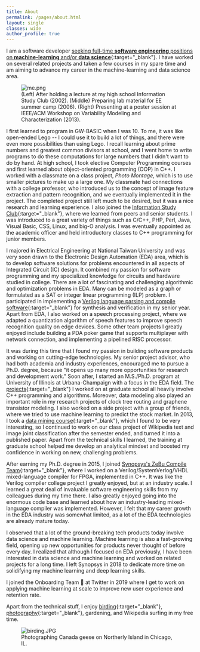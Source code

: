 ```yaml
---
title: About
permalink: /pages/about.html
layout: single
classes: wide
author_profile: true
---
```


I am a software developer [seeking full-time **software engineering** positions on **machine-learning** and/or **data science**](/assets/pdf/resumes/Resume_Christine_Chen_MLE_Sep24_18.pdf){:target="_blank"}. I have worked on several related projects and taken a few courses in my spare time and am aiming to advance my career in the machine-learning and data science area.

<figure>
  <img src="{{site.url}}/assets/images/about/me.png" alt="me.png"/>
  <figcaption>(Left) After holding a lecture at my high school Information Study Club (2002). (Middle) Preparing lab material for EE summer camp (2006). (Right) Presenting at a poster session at IEEE/ACM Workshop on Variability Modeling and Characterization (2013). </figcaption>
</figure>

I first learned to program in GW-BASIC when I was 10. To me, it was like open-ended Lego -- I could use it to build a lot of things, and there were even more possibilities than using Lego. I recall learning about prime numbers and greatest common divisors at school, and I went home to write programs to do these computations for large numbers that I didn't want to do by hand. At high school, I took elective Computer Programming courses and first learned about object-oriented programming (OOP) in C++. I worked with a classmate on a class project, *Photo Montage*, which is to use smaller pictures to make up a large one. My classmate had connections with a college professor, who introduced us to the concept of image feature extraction and pattern recognition, and we eventually implemented it in the project. The completed project still left much to be desired, but it was a nice research and learning experience. I also joined the [Information Study Club](http://student.fg.tp.edu.tw/~10231232/fgisc/fgisc.html){:target="_blank"}, where we learned from peers and senior students. I was introduced to a great variety of things such as C/C++, PHP, Perl, Java, Visual Basic, CSS, Linux, and big-O analysis. I was eventually appointed as the academic officer and held introductory classes to C++ programming for junior members. 

I majored in Electrical Engineering at National Taiwan University and was very soon drawn to the Electronic Design Automation (EDA) area, which is to develop software solutions for problems encountered in all aspects of Integrated Circuit (IC) design. It combined my passion for software programming and my specialized knowledge for circuits and hardware studied in college. There are a lot of fascinating and challenging algorithmic and optimization problems in EDA. Many can be modeled as a graph or formulated as a SAT or integer linear programming (ILP) problem. I participated in implementing a [Verilog language parsing and compile software](https://pdfs.semanticscholar.org/abc1/0a7cba035b9d9d7db2bf0fe50be106afb007.pdf){:target="_blank"} for synthesis and verification in my senior year. Apart from EDA, I also worked on a speech processing project, where we adapted a quantization algorithm of speech features to improve speech recognition quality on edge devices. Some other team projects I greatly enjoyed include building a PDA poker game that supports multiplayer with network connection, and implementing a pipelined RISC processor.

It was during this time that I found my passion in building software products and working on cutting-edge technologies. My senior project advisor, who had both academia and industry experiences, encouraged me to pursue a Ph.D. degree, because "it opens up many more opportunities for research and development work." Soon after, I started an M.S./Ph.D. program at University of Illinois at Urbana-Champaign with a focus in the EDA field. The [projects](/pages/projects.html){:target="_blank"} I worked on at graduate school all heavily involve C++ programming and algorithms. Moreover, data modeling also played an important role in my research projects of clock tree routing and graphene transistor modeling. I also worked on a side project with a group of friends, where we tried to use machine learning to predict the stock market. In 2013, I took a [data mining course](https://wiki.illinois.edu//wiki/display/cs512/Lectures){:target="_blank"}, which I found to be very interesting, so I continued to work on our class project of Wikipedia text and image joint classification after the semester ended, and turned it into a published paper. Apart from the technical skills I learned, the training at graduate school helped me develop an analytical mindset and boosted my confidence in working on new, challenging problems. 

After earning my Ph.D. degree in 2015, I joined [Synopsys's ZeBu Compile Team](https://www.synopsys.com/verification/emulation.html){:target="_blank"}, where I worked on a Verilog/SystemVerlog/VHDL mixed-language compiler for FPGA, implemented in C++. It was like the Verilog compiler college project I greatly enjoyed, but at an industry scale. I learned a great deal of invaluable software engineering skills from my colleagues during my time there. I also greatly enjoyed going into the enormous code base and learned about how an industry-leading mixed-language compiler was implemented. However, I felt that my career growth in the EDA industry was somewhat limited, as a lot of the EDA technologies are already mature today. 

I observed that a lot of the ground-breaking tech products today involve data science and machine learning. Machine learning is also a fast-growing field, opening up new opportunities for products never thought of before every day. I realized that although I focused on EDA previously, I have been interested in data science and machine learning and worked on related projects for a long time. I left Synopsys in 2018 to dedicate more time on solidifying my machine learning and deep learning skills. 

I joined the Onboarding Team 🚀 at Twitter in 2019 where I get to work on applying machine learning at scale to improve new user experience and retention rate.

Apart from the technical stuff, I enjoy [birding](http://feathery-friends.tumblr.com/){:target="_blank"}, [photography](https://www.flickr.com/photos/thesteggie/albums){:target="_blank"}, gardening, and Wikipedia surfing in my free time.

<figure>
  <img src="{{site.url}}/assets/images/about/birding.JPG" alt="birding.JPG"/>
  <figcaption>Photographing Canada geese on Northerly Island in Chicago, IL. </figcaption>
</figure>
